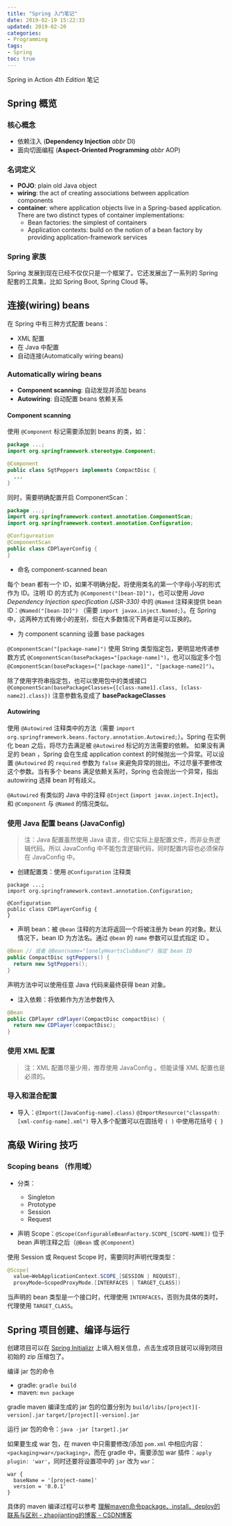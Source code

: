 ```yaml
---
title: "Spring 入门笔记"
date: 2019-02-19 15:22:33
updated: 2019-02-20
categories:
- Programming
tags:
- Spring
toc: true
---
```


Spring in Action *4th Edition* 笔记

## Spring 概览

### 核心概念

* 依赖注入 (**Dependency Injection** *abbr* DI)
* 面向切面编程 (**Aspect-Oriented Programming** *abbr* AOP)

### 名词定义

* **POJO**: plain old Java object
* **wiring**: the act of creating associations between application components
* **container**: where application objects live in a Spring-based application. There are two distinct types of container implementations:
  * Bean factories: the simplest of containers
  * Application contexts: build on the notion of a bean factory by providing application-framework services

### Spring 家族

Spring 发展到现在已经不仅仅只是一个框架了。它还发展出了一系列的 Spring 配套的工具集，比如 Spring Boot, Spring Cloud 等。

## 连接(wiring) beans

在 Spring 中有三种方式配置 beans：
* XML 配置
* 在 Java 中配置
* 自动连接(Automatically wiring beans)

### Automatically wiring beans

* **Component scanning**: 自动发现并添加 beans
* **Autowiring**: 自动配置 beans 依赖关系

#### Component scanning

使用 `@Component` 标记需要添加到 beans 的类，如：
```java
package ...;
import org.springframework.stereotype.Component;

@Component
public class SgtPeppers implements CompactDisc {
  ...
}
```

同时，需要明确配置开启 ComponentScan：
```java
package ...;
import org.springframework.context.annotation.ComponentScan;
import org.springframework.context.annotation.Configuration;

@Configureation
@ComponentScan
public class CDPlayerConfig {
}
```

* 命名 component-scanned bean

每个 bean 都有一个 ID，如果不明确分配，将使用类名的第一个字母小写的形式作为 ID。注明 ID 的方式为 `@Component("[bean-ID]")`，也可以使用 *Java Dependency Injection specification (JSR-330)* 中的 `@Named` 注释来提供 bean ID：`@Named("[bean-ID]")` （需要 `import javax.inject.Named;`）。在 Spring 中，这两种方式有微小的差别，但在大多数情况下两者是可以互换的。

* 为 component scanning 设置 base packages

`@ComponentScan("[package-name]")` 使用 String 类型指定包，更明显地传递参数方式 `@ComponentScan(basePackages="[package-name]")`，也可以指定多个包 `@ComponentScan(basePackages={"[package-name1]", "[package-name2]")`。

除了使用字符串指定包，也可以使用包中的类或接口 `@ComponentScan(basePackageClasses={[class-name1].class, [class-name2].class})` 注意参数名变成了 **basePackageClasses**

#### Autowiring

使用 `@Autowired` 注释类中的方法（需要 `import org.springframework.beans.factory.annotation.Autowired;`）。Spring 在实例化 bean 之后，将尽力去满足被 `@Autowired` 标记的方法需要的依赖。 如果没有满足的 bean ，Spring 会在生成 application context 的时候抛出一个异常。可以设置 `@Autowired` 的 `required` 参数为 `false` 来避免异常的抛出。不过尽量不要修改这个参数。当有多个 beans 满足依赖关系时，Spring 也会抛出一个异常，指出 autowiring 选择 bean 时有歧义。

`@Autowired` 有类似的 Java 中的注释 `@Inject` (`import javax.inject.Inject`)，和 `@Component` 与 `@Named` 的情况类似。

### 使用 Java 配置 beans (JavaConfig)

> 注：Java 配置虽然使用 Java 语言，但它实际上是配置文件，而非业务逻辑代码。所以 JavaConfig 中不能包含逻辑代码，同时配置内容也必须保存在 JavaConfig 中。

* 创建配置类：使用 `@Configuration` 注释类
```
package ...;
import org.springframework.context.annotation.Configuration;

@Configuration
public class CDPlayerConfig {
}
```

* 声明 bean：被 `@bean` 注释的方法将返回一个将被注册为 bean 的对象。默认情况下，bean ID 为方法名。通过 `@bean` 的 `name` 参数可以显式指定 ID 。
```java
@Bean // 或者 @Bean(name="lonelyHeartsClubBand") 指定 bean ID
public CompactDisc sgtPeppers() {
  return new SgtPeppers();
}
```
声明方法中可以使用任意 Java 代码来最终获得 bean 对象。

* 注入依赖：将依赖作为方法参数传入
```java
@Bean
public CDPlayer cdPlayer(CompactDisc compactDisc) {
  return new CDPlayer(compactDisc);
}
```

### 使用 XML 配置

> 注：XML 配置尽量少用，推荐使用 JavaConfig 。但能读懂 XML 配置也是必须的。


### 导入和混合配置

* 导入：`@Import([JavaConfig-name].class)` `@ImportResource("classpath:[xml-config-name].xml")` 导入多个配置可以在圆括号 `( )` 中使用花括号 `{ }`

## 高级 Wiring 技巧

### Scoping beans （作用域）

* 分类：
  * Singleton
  * Prototype
  * Session
  * Request

* 声明 Scope：`@Scope(ConfigurableBeanFactory.SCOPE_[SCOPE-NAME])` 位于 bean 声明注释之后（`@Bean` 或 `@Component`）

使用 Session 或 Request Scope 时，需要同时声明代理类型：
```java
@Scope(
  value=WebApplicationContext.SCOPE_[SESSION | REQUEST],
  proxyMode=ScopedProxyMode.[INTERFACES | TARGET_CLASS])
```

当声明的 bean 类型是一个接口时，代理使用 `INTERFACES`，否则为具体的类时，代理使用 `TARGET_CLASS`。

## Spring 项目创建、编译与运行

创建项目可以在 [Spring Initializr](https://start.spring.io/) 上填入相关信息，点击生成项目就可以得到项目初始的 zip 压缩包了。

编译 jar 包的命令

* gradle: `gradle build`
* maven: `mvn package`

gradle maven 编译生成的 jar 包的位置分别为 `build/libs/[project][-version].jar` `target/[project][-version].jar`

运行 jar 包的命令：`java -jar [target].jar`

如果要生成 war 包，在 maven 中只需要修改/添加 `pom.xml` 中相应内容：`<packaging>war</packaging>`，而在 gradle 中，需要添加 war 插件：`apply plugin: 'war'`，同时还要将设置项中的 `jar` 改为 `war`：
```
war {
  baseName = '[project-name]'
  version = '0.0.1'
}
```

具体的 maven 编译过程可以参考 [理解maven命令package、install、deploy的联系与区别 - zhaojianting的博客 - CSDN博客](https://blog.csdn.net/zhaojianting/article/details/80324533)
